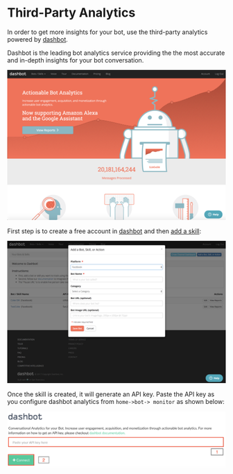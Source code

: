 # Third-Party Analytics

In order to get more insights for your bot, use the third-party analytics powered by [dashbot](https://dashbot.io).

Dashbot is the leading bot analytics service providing the the most accurate and in-depth insights for your bot conversation. 

![](dashbot.png)

First step is to create a free account in [dashbot](https://www.dashbot.io) and then [add a skill](https://www.dashbot.io/bots):


![](add-skill.png)

Once the skill is created, it will generate an API key. Paste the API
key as you configure dashbot analytics from `home->bot-> monitor` as shown below:

![](monitor-dashbot-new.png)
